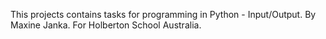 This projects contains tasks for programming in Python - Input/Output. By Maxine Janka. For Holberton School Australia.